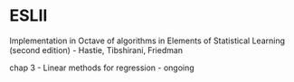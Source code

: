 # ESLII
Implementation in Octave of algorithms in Elements of Statistical Learning (second edition) - Hastie, Tibshirani, Friedman

chap 3 - Linear methods for regression - ongoing
